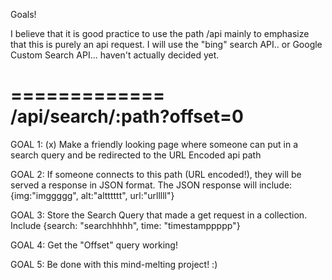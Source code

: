 Goals!

I believe that it is good practice to use the path /api mainly to emphasize that this is purely an api request.
I will use the "bing" search API.. or Google Custom Search API... haven't actually decided yet.


=============
/api/search/:path?offset=0
=============
GOAL 1: (x)
Make a friendly looking page where someone can put in a search query and be redirected to the URL Encoded api path

GOAL 2:
If someone connects to this path (URL encoded!), they will be served a response in JSON format.
The JSON response will include:
{img:"imggggg", alt:"altttttt", url:"urlllll"}

GOAL 3:
Store the Search Query that made a get request in a collection. Include
{search: "searchhhhh", time: "timestamppppp"}

GOAL 4:
Get the "Offset" query working!

GOAL 5:
Be done with this mind-melting project! :)